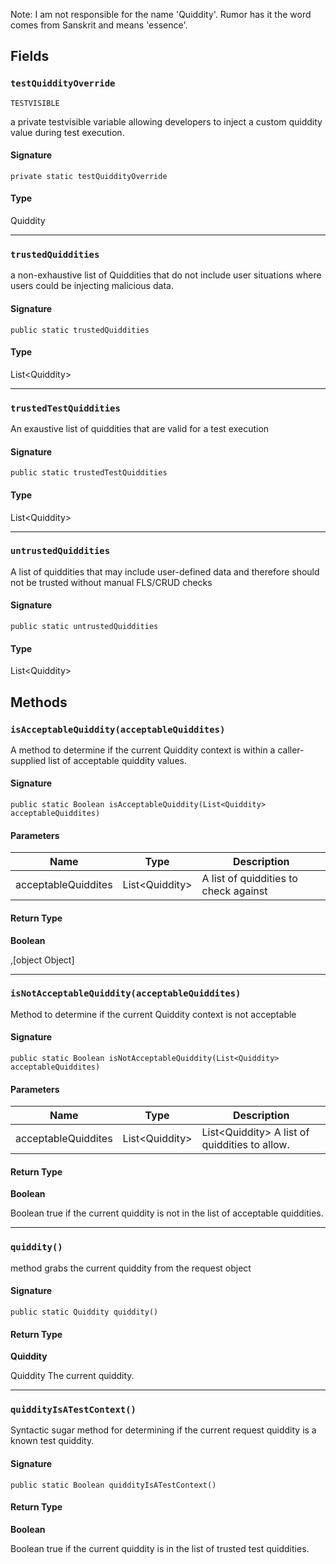 Note: I am not responsible for the name &#x27;Quiddity&#x27;. Rumor has it the word comes from Sanskrit and means &#x27;essence&#x27;.

## Fields

### `testQuiddityOverride`

`TESTVISIBLE`

a private testvisible variable allowing developers to
inject a custom quiddity value during test execution.

#### Signature

```apex
private static testQuiddityOverride
```

#### Type

Quiddity

---

### `trustedQuiddities`

a non-exhaustive list of Quiddities that do not include user
situations where users could be injecting malicious data.

#### Signature

```apex
public static trustedQuiddities
```

#### Type

List&lt;Quiddity&gt;

---

### `trustedTestQuiddities`

An exaustive list of quiddities that are valid for a test
execution

#### Signature

```apex
public static trustedTestQuiddities
```

#### Type

List&lt;Quiddity&gt;

---

### `untrustedQuiddities`

A list of quiddities that may include user-defined data and
therefore should not be trusted without manual FLS/CRUD checks

#### Signature

```apex
public static untrustedQuiddities
```

#### Type

List&lt;Quiddity&gt;

## Methods

### `isAcceptableQuiddity(acceptableQuiddites)`

A method to determine if the current Quiddity context is
within a caller-supplied list of acceptable quiddity values.

#### Signature

```apex
public static Boolean isAcceptableQuiddity(List<Quiddity> acceptableQuiddites)
```

#### Parameters

| Name                | Type                 | Description                           |
| ------------------- | -------------------- | ------------------------------------- |
| acceptableQuiddites | List&lt;Quiddity&gt; | A list of quiddities to check against |

#### Return Type

**Boolean**

,[object Object]

---

### `isNotAcceptableQuiddity(acceptableQuiddites)`

Method to determine if the current Quiddity context is not acceptable

#### Signature

```apex
public static Boolean isNotAcceptableQuiddity(List<Quiddity> acceptableQuiddites)
```

#### Parameters

| Name                | Type                 | Description                                         |
| ------------------- | -------------------- | --------------------------------------------------- |
| acceptableQuiddites | List&lt;Quiddity&gt; | List&lt;Quiddity&gt; A list of quiddities to allow. |

#### Return Type

**Boolean**

Boolean true if the current quiddity is not in the list of acceptable quiddities.

---

### `quiddity()`

method grabs the current quiddity from the request object

#### Signature

```apex
public static Quiddity quiddity()
```

#### Return Type

**Quiddity**

Quiddity The current quiddity.

---

### `quiddityIsATestContext()`

Syntactic sugar method for determining if the current request quiddity is a known test quiddity.

#### Signature

```apex
public static Boolean quiddityIsATestContext()
```

#### Return Type

**Boolean**

Boolean true if the current quiddity is in the list of trusted test quiddities.
